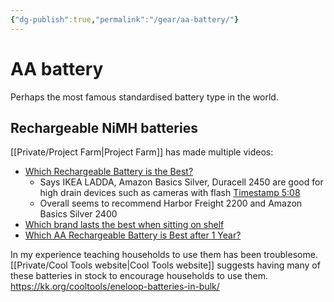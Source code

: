 ```yaml
---
{"dg-publish":true,"permalink":"/gear/aa-battery/"}
---
```


# AA battery

Perhaps the most famous standardised battery type in the world.

## Rechargeable NiMH batteries

[[Private/Project Farm\|Project Farm]] has made multiple videos:
 - [Which Rechargeable Battery is the Best?](https://www.youtube.com/watch?v=0A1GvQ40j0Q)
	- Says IKEA LADDA, Amazon Basics Silver, Duracell 2450 are good for high drain devices such as cameras with flash [Timestamp 5:08](https://youtu.be/0A1GvQ40j0Q?t=308)
	- Overall seems to recommend Harbor Freight 2200 and Amazon Basics Silver 2400
- [Which brand lasts the best when sitting on shelf](https://www.youtube.com/watch?v=RC3RlKyW2Mg)
- [Which AA Rechargeable Battery is Best after 1 Year?](https://www.youtube.com/watch?v=-jXQNY6rve8)

In my experience teaching households to use them has been troublesome. [[Private/Cool Tools website\|Cool Tools website]] suggests having many of these batteries in stock to encourage households to use them. https://kk.org/cooltools/eneloop-batteries-in-bulk/